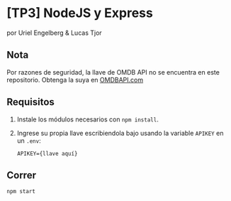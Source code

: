# [TP3] NodeJS y Express

por Uriel Engelberg & Lucas Tjor

## Nota

Por razones de seguridad, la llave de OMDB API no se encuentra en este repositorio. Obtenga la suya en [OMDBAPI.com](https://www.omdbapi.com/)

## Requisitos

1. Instale los módulos necesarios con `npm install`.

2. Ingrese su propia llave escribiendola bajo usando la variable `APIKEY` en un `.env`:
    ```
    APIKEY={llave aquí}
    ```

## Correr

`npm start`